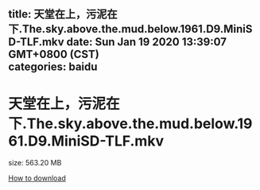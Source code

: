 
title: 天堂在上，污泥在下.The.sky.above.the.mud.below.1961.D9.MiniSD-TLF.mkv
date: Sun Jan 19 2020 13:39:07 GMT+0800 (CST)    
categories: baidu
---

# 天堂在上，污泥在下.The.sky.above.the.mud.below.1961.D9.MiniSD-TLF.mkv
size: 563.20 MB
 
 

[How to download](https://bpcam.bemobtrk.com/go/2ceec3aa-1ca2-46d6-b9ff-aaa5c184517c?jno=1842)